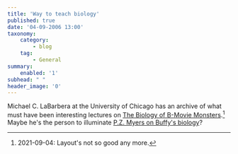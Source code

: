 ```yaml
---
title: 'Way to teach biology'
published: true
date: '04-09-2006 13:00'
taxonomy:
    category:
        - blog
    tag:
        - General
summary:
    enabled: '1'
subhead: " "
header_image: '0'
---
```


Michael C. LaBarbera at the University of Chicago has an archive of what must have been interesting lectures on [The Biology of B-Movie Monsters](https://fathom.lib.uchicago.edu/2/21701757/).[^1] Maybe he's the person to illuminate [P.Z. Myers on Buffy's biology](https://web.archive.org/web/20081123023925/http://scienceblogs.com/pharyngula/2006/09/and_really_buffys_biology_is_w.php)?

[^1]: 2021-09-04: Layout's not so good any more.
